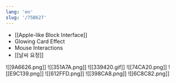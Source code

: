 ```yaml
---
lang: 'en'
slug: '/75B627'
---
```


- [[Apple-like Block Interface]]
- Glowing Card Effect
- Mouse Interactions
- [[날씨 요정]]

![[9A6626.png]]
![[351A7A.png]]
![[339420.gif]]
![[74CA20.png]]
![[E9C139.png]]
![[612FFD.png]]
![[398CA8.png]]
![[6C8C82.png]]
